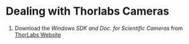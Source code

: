 # Dealing with Thorlabs Cameras 

1. Download the *Windows SDK and Doc. for Scientific Cameras* from [ThorLabs Website](https://www.thorlabs.com/software_pages/ViewSoftwarePage.cfm?Code=ThorCam)
